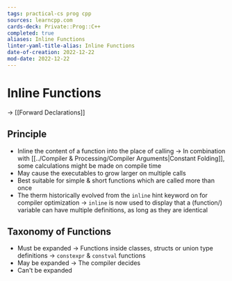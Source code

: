 ```yaml
---
tags: practical-cs prog cpp
sources: learncpp.com
cards-deck: Private::Prog::C++
completed: true
aliases: Inline Functions
linter-yaml-title-alias: Inline Functions
date-of-creation: 2022-12-22
mod-date: 2022-12-22
---
```


# Inline Functions
→ [[Forward Declarations]]

## Principle
- Inline the content of a function into the place of calling
	→ In combination with [[../Compiler & Processing/Compiler Arguments|Constant Folding]], some calculations might be made on compile time
- May cause the executables to grow larger on multiple calls
- Best suitable for simple & short functions which are called more than once
- The therm historically evolved from the `inline` hint keyword on for compiler optimization
	→ `inline` is now used to display that a (function/) variable can have multiple definitions, as long as they are identical

## Taxonomy of Functions
- Must be expanded
	→ Functions inside classes, structs or union type definitions
	→ `constexpr` & `constval` functions
- May be expanded
	→ The compiler decides
- Can't be expanded
